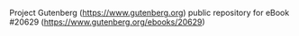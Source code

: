 Project Gutenberg (https://www.gutenberg.org) public repository for eBook #20629 (https://www.gutenberg.org/ebooks/20629)
